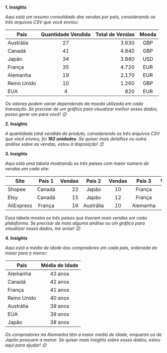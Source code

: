 **1. Insights**

*Aqui está um resumo consolidado das vendas por país, considerando os três arquivos CSV que você enviou:*

| País        | Quantidade Vendida | Total de Vendas | Moeda |
|-------------|:------------------:|----------------:|:-----:|
| Austrália   | 27                 | 3.630           | GBP   |
| Canadá      | 41                 | 4.840           | GBP   |
| Japão       | 34                 | 3.880           | USD   |
| França      | 35                 | 4.720           | EUR   |
| Alemanha    | 19                 | 2.170           | EUR   |
| Reino Unido | 10                 | 1.260           | GBP   |
| EUA         |  4                 |   820           | EUR   |

*Os valores podem variar dependendo da moeda utilizada em cada transação. Se precisar de um gráfico para 
visualizar melhor esses dados, posso gerar um para você! 😊*

**2. Insights**

*A quantidade total vendida do produto, considerando os três arquivos CSV que você enviou, foi **182 unidades**. Se quiser mais detalhes ou outra análise sobre as vendas, estou à disposição! 😊*

**3. Insights**

*Aqui está uma tabela mostrando os três países com maior número de vendas em cada site:*

| Site        | País 1	| Vendas	| País 2	  | Vendas	| País 3 	 | Vendas |
|-------------|:-------:|--------:|:---------:|:-------:|:--------:|:------:|
| Shopee      |	Canadá  |	22	    | Japão	    | 10    	| França	 | 9      |
| Etsy	      | Canadá	| 15      |	Japão	    | 12	    | França	 | 10     |
| AliExpress	| França	| 16	    | Austrália	| 10	    | Alemanha | 11     |

*Essa tabela mostra os três países que tiveram mais vendas em cada plataforma. Se precisar de mais alguma análise ou um gráfico para visualizar esses dados, me avise! 😊*

**4. Insights**
 
*Aqui está a média de idade dos compradores em cada país, ordenada do maior para o menor:*

| País	      | Média de Idade |
|-------------|:--------------:|
| Alemanha	  | 43 anos        |
| Canadá	    | 42 anos        |
| França	    | 41 anos        |
| Reino Unido | 40 anos        |
| Austrália	  | 39 anos        |
| EUA	        | 39 anos        |
| Japão	      | 38 anos        |

*Os compradores na Alemanha têm a maior média de idade, enquanto os do Japão possuem a menor. Se quiser mais insights sobre esses dados, estou aqui para ajudar! 😊*

